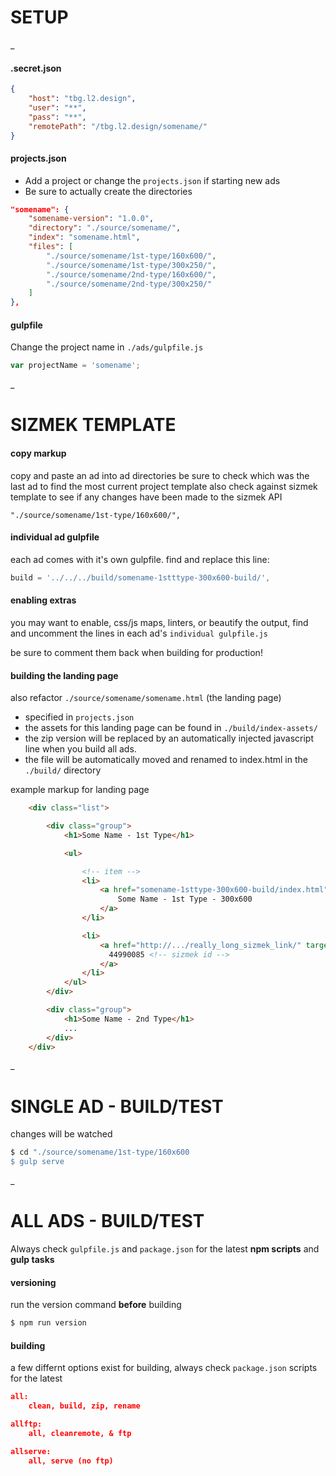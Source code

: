 # SETUP

_

#### .secret.json
```json
{
    "host": "tbg.l2.design",
    "user": "**",
    "pass": "**",
    "remotePath": "/tbg.l2.design/somename/"
}
```
#### projects.json
- Add a project or change the `projects.json` if starting new ads
- Be sure to actually create the directories
```json
"somename": {
	"somename-version": "1.0.0",
	"directory": "./source/somename/",
	"index": "somename.html",
	"files": [
		"./source/somename/1st-type/160x600/",
		"./source/somename/1st-type/300x250/",
		"./source/somename/2nd-type/160x600/",
		"./source/somename/2nd-type/300x250/"
	]
},

```

#### gulpfile
Change the project name in `./ads/gulpfile.js`

```javascript
var	projectName = 'somename';
```
_

# SIZMEK TEMPLATE

#### copy markup
copy and paste an ad into ad directories
be sure to check which was the last ad to find the most current project template
also check against sizmek template to see if any changes have been made to the sizmek API
```
"./source/somename/1st-type/160x600/",
```

#### individual ad gulpfile
each ad comes with it's own gulpfile.
find and replace this line:
```javascript
build = '../../../build/somename-1stttype-300x600-build/',
```

#### enabling extras
you may want to enable, css/js maps, linters, or beautify the output,
find and uncomment the lines in each ad's `individual gulpfile.js`

be sure to comment them back when building for production!

#### building the landing page

also refactor `./source/somename/somename.html` (the landing page) 
- specified in `projects.json` 
- the assets for this landing page can be found in `./build/index-assets/`
- the zip version will be replaced by an automatically injected javascript line when you build all ads.
- the file will be automatically moved and renamed to index.html in the `./build/` directory

example markup for landing page
```html 
    <div class="list">

        <div class="group">
            <h1>Some Name - 1st Type</h1>

            <ul>

                <!-- item -->
                <li>
                    <a href="somename-1sttype-300x600-build/index.html" target="_blank">
                        Some Name - 1st Type - 300x600
                    </a>
                </li>

                <li>
                    <a href="http://.../really_long_sizmek_link/" target="_blank">
                      44990085 <!-- sizmek id -->
                    </a>
                </li>
            </ul>
        </div>

        <div class="group">
            <h1>Some Name - 2nd Type</h1>
            ...
        </div>
    </div>
```
_

# SINGLE AD - BUILD/TEST
changes will be watched
```sh
$ cd "./source/somename/1st-type/160x600
$ gulp serve
```

_

# ALL ADS - BUILD/TEST
Always check `gulpfile.js` and `package.json` for the latest **npm scripts** and **gulp tasks**

#### versioning
run the version command **before** building
```sh
$ npm run version
 ```
#### building
a few differnt options exist for building, always check `package.json` scripts for the latest

```json
all:
    clean, build, zip, rename

allftp:
    all, cleanremote, & ftp

allserve:
    all, serve (no ftp)
```